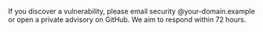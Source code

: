 If you discover a vulnerability, please email security @your-domain.example or open a private advisory on GitHub. We aim to respond within 72 hours.
